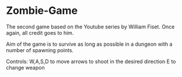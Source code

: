 # Zombie-Game

The second game based on the Youtube series by William Fiset. Once again, all credit goes to him.


Aim of the game is to survive as long as possible in a dungeon with a number of spawning points.


Controls:
W,A,S,D to move
arrows to shoot in the desired direction
E to change weapon
